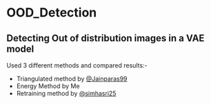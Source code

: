 # OOD_Detection

## Detecting Out of distribution images in a VAE model

Used 3 different methods and compared results:-
- Triangulated method by  [@Jainparas99](https://github.com/Jainparas99) 
- Energy Method by Me
- Retraining method by  [@simhasri25](https://github.com/simhasri25)

